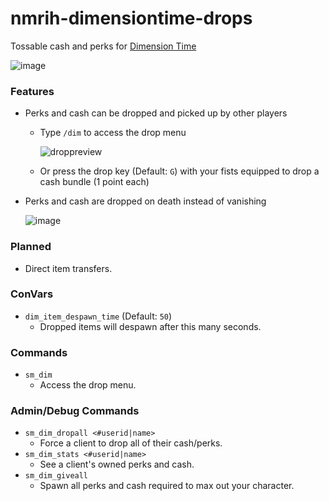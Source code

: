 # nmrih-dimensiontime-drops
Tossable cash and perks for [Dimension Time](https://steamcommunity.com/sharedfiles/filedetails/?id=2489653968)

![image](https://user-images.githubusercontent.com/11559683/126886527-0de25f5f-83d2-4781-8f63-4a87c104bb33.png)

### Features
- Perks and cash can be dropped and picked up by other players

  - Type `/dim` to access the drop menu

    ![droppreview](https://user-images.githubusercontent.com/11559683/126886592-f478a341-621d-416b-a278-95554fb31be7.png) 

  - Or press the drop key (Default: `G`) with your fists equipped to drop a cash bundle (1 point each)

- Perks and cash are dropped on death instead of vanishing

  ![image](https://user-images.githubusercontent.com/11559683/126886569-2c832052-c938-42ca-9b8c-63a57b6e8a60.png)

### Planned
- Direct item transfers.

### ConVars
- `dim_item_despawn_time` (Default: `50`)
  - Dropped items will despawn after this many seconds.

### Commands

- `sm_dim`
  - Access the drop menu. 

### Admin/Debug Commands
- `sm_dim_dropall <#userid|name>`
  - Force a client to drop all of their cash/perks.
- `sm_dim_stats <#userid|name>`  
  - See a client's owned perks and cash.
- `sm_dim_giveall`
  - Spawn all perks and cash required to max out your character.
